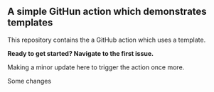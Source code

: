 ## A simple GitHun action which demonstrates templates

This repository contains the a GitHub action which uses a template. 

**Ready to get started? Navigate to the first issue.**

Making a minor update here to trigger the action once more.

Some changes
